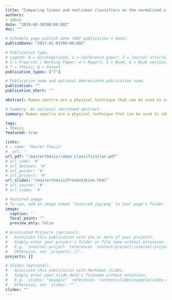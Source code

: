 ```yaml
---
title: "Comparing linear and nonlinear classifiers on the normalised single-cell Raman spectra of a strain of Chlorella and a strain of Rhodobacter."
authors:
- admin
date: "2019-08-30T00:00:00Z"
doi: ""

# Schedule page publish date (NOT publication's date).
publishDate: "2017-01-01T00:00:00Z"

# Publication type.
# Legend: 0 = Uncategorized; 1 = Conference paper; 2 = Journal article;
# 3 = Preprint / Working Paper; 4 = Report; 5 = Book; 6 = Book section;
# 7 = Thesis; 8 = Patent
publication_types: ["7"]

# Publication name and optional abbreviated publication name.
publication: ""
publication_short: ""

abstract: Raman spectra are a physical technique that can be used to identify the metabolic state of bacteria in real-time and, therefore, be incorporated in industrial processes. For this reason, it is crucial to ﬁnd an adequate analysis that allows for fast and accurate predictions. In this dissertation, we compared linear to nonlinear algorithms for this task while establishing a protocol to train the best-performing classifiers. Upon comparing Regularized Logistic regression with and without a PCA pre-processing step, Support Vector Machines with diﬀerent kernels, and Random Forest, on two diﬀerent Raman spectroscopy data sets, we were able to show that the linear strategy outperformed the nonlinear one on both data sets, amongst the considered algorithms. In one data set, regularized Logistic Regression and SVM with the Linear kernel were the best-performing classifiers, achieving a 96.6% out-of-sample Kappa; on the other data set, Logistic Regression was able to achieve the best performance of 90.2% thanks to a PCA pre-processing step. After repeating the analysis on a subset of the variables, selected for their importance, we saw a global improvement of all algorithms but the top-performing.

# Summary. An optional shortened abstract.
summary: Raman spectra are a physical technique that can be used to identify the metabolic state of bacteria in real-time and, therefore, be incorporated in industrial processes. For this reason, it is crucial to ﬁnd an adequate analysis that allows for fast and accurate predictions. In this dissertation, I compared linear to nonlinear algorithms while establishing a protocol to train the best-performing classifiers.

tags:
- Thesis
featured: true

links:
# - name: "Master Thesis"
#  url: ''
url_pdf: "/masterthesis/raman_classification.pdf"
# url_code: '#'
# url_dataset: '#'
# url_poster: '#'
# url_project: '#'
url_slides: "/masterthesis/Presentation.html"
# url_source: '#'
# url_video: '#'

# Featured image
# To use, add an image named `featured.jpg/png` to your page's folder. 
image:
  caption: ''
  focal_point: ""
  preview_only: false

# Associated Projects (optional).
#   Associate this publication with one or more of your projects.
#   Simply enter your project's folder or file name without extension.
#   E.g. `internal-project` references `content/project/internal-project/index.md`.
#   Otherwise, set `projects: []`.
projects: []

# Slides (optional).
#   Associate this publication with Markdown slides.
#   Simply enter your slide deck's filename without extension.
#   E.g. `slides: "example"` references `content/slides/example/index.md`.
#   Otherwise, set `slides: ""`.
slides: ""
---
```

